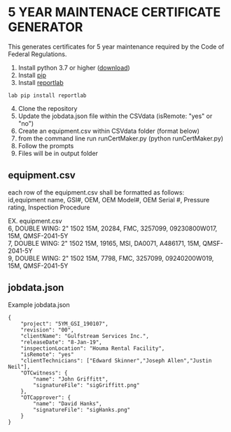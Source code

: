 # 5 YEAR MAINTENACE CERTIFICATE GENERATOR

This generates certificates for 5 year maintenance required by the Code of Federal Regulations.

1. Install python 3.7 or higher ([download](https://www.python.org/downloads/))
2. Install [pip](https://pypi.org/project/pip/)
3. Install [reportlab](https://pypi.org/project/reportlab/)
~~~
lab pip install reportlab
~~~
4. Clone the repository
5. Update the jobdata.json file within the CSVdata (isRemote: "yes" or "no")
6. Create an equipment.csv within CSVdata folder (format below)
7. from the command line run runCertMaker.py  (python runCertMaker.py)
8. Follow the prompts
9. Files will be in output folder

## equipment.csv
each row of the equipment.csv shall be formatted as follows:  
id,equipment name, GSI#, OEM, OEM Model#, OEM Serial #, Pressure rating, Inspection Procedure

EX.  equipment.csv  
6,	DOUBLE WING: 2" 1502 15M,	20284,	FMC,	3257099,	09230800W017,	15M,	QMSF-2041-5Y  
7,	DOUBLE WING: 2" 1502 15M,	19165,	MSI,	DA0071,	A486171,	15M,	QMSF-2041-5Y  
9,	DOUBLE WING: 2" 1502 15M,	7798,	FMC,	3257099,	09240200W019,	15M,	QMSF-2041-5Y

## jobdata.json
Example jobdata.json
~~~~
{
    "project": "5YM_GSI_190107",
    "revision": "00",
    "clientName": "Gulfstream Services Inc.",
    "releaseDate": "8-Jan-19",
    "inspectionLocation": "Houma Rental Facility",
    "isRemote": "yes"
    "clientTechnicians": ["Edward Skinner","Joseph Allen","Justin Neil"],
    "OTCwitness": {
        "name": "John Griffitt",
        "signatureFile": "sigGriffitt.png"
    },
    "OTCapprover": {
        "name": "David Hanks",
        "signatureFile": "sigHanks.png"
    }
}
~~~~
